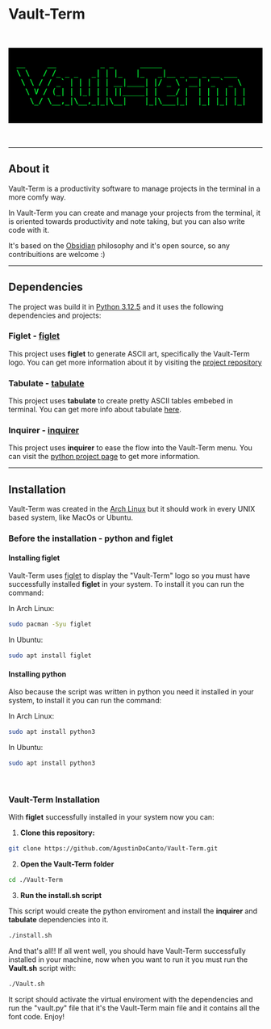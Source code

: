 # Vault-Term

<br>

![Vault-Term-Logo](./docs/img/Vault-Term-Logo.png "Vault Term Logo")

<br>
<hr>

## About it

Vault-Term is a productivity software to manage projects in the terminal in a more comfy way.

In Vault-Term you can create and manage your projects from the terminal, it is oriented towards productivity and note taking, but you can also write code with it.

It's based on the [Obsidian](https://obsidian.md/) philosophy and it's open source, so any contribuitions are welcome :)

<hr>

## Dependencies

The project was build it in [Python 3.12.5](https://www.python.org/) and it uses the following dependencies and projects:

### Figlet - [figlet](https://github.com/cmatsuoka/figlet)

This project uses **figlet** to generate ASCII art, specifically the Vault-Term logo. You can get more information about it by visiting the [project repository](https://github.com/cmatsuoka/figlet)

### Tabulate - [tabulate](https://pypi.org/project/tabulate/)

This project uses **tabulate** to create pretty ASCII tables embebed in terminal. You can get more info about tabulate [here](https://pypi.org/project/tabulate/).

### Inquirer - [inquirer](https://pypi.org/project/inquirer/)

This project uses **inquirer** to ease the flow into the Vault-Term menu. You can visit the [python project page](https://pypi.org/project/inquirer/) to get more information.


<hr>

## Installation

Vault-Term was created in the [Arch Linux](https://archlinux.org/) but it should work in every UNIX based system, like MacOs or Ubuntu.

### Before the installation - **python and figlet**

#### Installing figlet
Vault-Term uses [figlet](https://github.com/cmatsuoka/figlet) to display the "Vault-Term" logo so you must have successfully installed **figlet** in your system. To install it you can run the command:

In Arch Linux:
```bash
sudo pacman -Syu figlet
```

In Ubuntu:
```bash
sudo apt install figlet
```

#### Installing python

Also because the script was written in python you need it installed in your system, to install it you can run the command:


In Arch Linux:
```bash
sudo apt install python3
```

In Ubuntu:
```bash
sudo apt install python3
```

<br>

### Vault-Term Installation

With **figlet** successfully installed in your system now you can:

1. **Clone this repository:**

```bash
git clone https://github.com/AgustinDoCanto/Vault-Term.git
```

2. **Open the Vault-Term folder**

```bash
cd ./Vault-Term
```

3. **Run the install.sh script**

This script would create the python enviroment and install the **inquirer** and **tabulate** dependencies into it.

```bash
./install.sh
```

And that's all!! If all went well, you should have Vault-Term successfully installed in your machine, now when you want to run it you must run the **Vault.sh** script with:

```bash
./Vault.sh
```

It script should activate the virtual enviroment with the dependencies and run the "vault.py" file that it's the Vault-Term main file and it contains all the font code. Enjoy!

